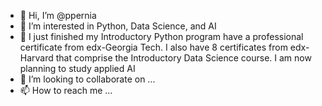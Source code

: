 - 👋 Hi, I’m @ppernia
- 👀 I’m interested in Python, Data Science, and AI
- 🌱 I just finished my Introductory Python program have a professional certificate from edx-Georgia Tech. I also have 8 certificates from edx-Harvard that comprise 
the Introductory Data Science course. I am now planning to study applied AI
- 💞️ I’m looking to collaborate on ...
- 📫 How to reach me ...

<!---
ppernia/ppernia is a ✨ special ✨ repository because its `README.md` (this file) appears on your GitHub profile.
You can click the Preview link to take a look at your changes.
--->
